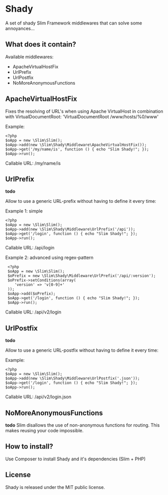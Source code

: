 # Shady

A set of shady Slim Framework middlewares that can solve some annoyances...

## What does it contain?

Available middlewares:
- ApacheVirtualHostFix
- UrlPrefix
- UrlPostfix
- NoMoreAnonymousFunctions

## ApacheVirtualHostFix

Fixes the resolving of URL's when using Apache VirtualHost in combination with VirtualDocumentRoot: 'VirtualDocumentRoot /www/hosts/%0/www'

Example:

    <?php
    $oApp = new \Slim\Slim();
    $oApp->add(new \Slim\Shady\Middleware\ApacheVirtualHostFix());
    $oApp->get('/my/name/is', function () { echo "Slim Shady!"; });
    $oApp->run();

Callable URL: /my/name/is

## UrlPrefix

**todo**

Allow to use a generic URL-prefix without having to define it every time:

Example 1: simple

    <?php
    $oApp = new \Slim\Slim();
    $oApp->add(new \Slim\Shady\Middleware\UrlPrefix('/api'));
    $oApp->get('/login', function () { echo "Slim Shady!"; });
    $oApp->run();

Callable URL: /api/login

Example 2: advanced using regex-pattern

     <?php
     $oApp = new \Slim\Slim();
     $oPrefix = new \Slim\Shady\Middleware\UrlPrefix('/api/:version');
     $oPrefix->setConditions(array(
        'version' => 'v[0-9]+'
     ));
     $oApp->add($oPrefix);
     $oApp->get('/login', function () { echo "Slim Shady!"; });
     $oApp->run();

Callable URL: /api/v2/login

## UrlPostfix

**todo**

Allow to use a generic URL-postfix without having to define it every time:

Example:

    <?php
    $oApp = new \Slim\Slim();
    $oApp->add(new \Slim\Shady\Middleware\UrlPostfix('.json'));
    $oApp->get('/login', function () { echo "Slim Shady!"; });
    $oApp->run();

Callable URL: /api/v2/login.json

## NoMoreAnonymousFunctions

**todo**
Slim disallows the use of non-anonymous functions for routing. This makes reusing your code impossible.

## How to install?

Use Composer to install Shady and it's dependencies (Slim + PHP)

## License

Shady is released under the MIT public license.
